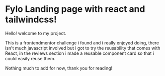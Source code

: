 # Fylo Landing page with react and tailwindcss!

Hello! welcome to my project.

This is a frontendmentor challenge i found and i really enjoyed doing, there isn't much javascript involved but i got to try the reusability that comes with React, in the reviews section i made a reusable component card so that i could easily reuse them.

Nothing much to add for now, thank you for reading!
